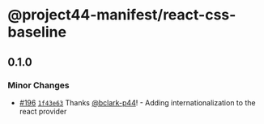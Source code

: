 # @project44-manifest/react-css-baseline

## 0.1.0

### Minor Changes

- [#196](https://github.com/project44/manifest/pull/196)
  [`1f43e63`](https://github.com/project44/manifest/commit/1f43e6355bf09e834357fa6fd1449131a662d15b)
  Thanks [@bclark-p44](https://github.com/bclark-p44)! - Adding internationalization to the react
  provider

